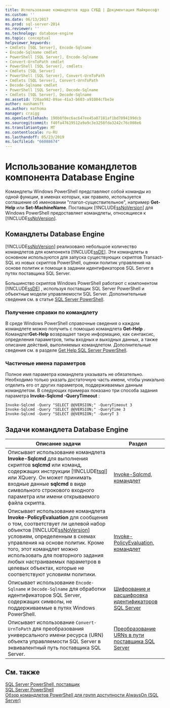 ```yaml
---
title: Использование командлетов ядра СУБД | Документация Майкрософт
ms.custom: ''
ms.date: 06/13/2017
ms.prod: sql-server-2014
ms.reviewer: ''
ms.technology: database-engine
ms.topic: conceptual
helpviewer_keywords:
- Cmdlets [SQL Server], Encode-Sqlname
- Encode-Sqlname cmdlet
- PowerShell [SQL Server], Encode-Sqlname
- Convert-UrnToPath cmdlet
- PowerShell [SQL Server], cmdlets
- Cmdlets [SQL Server]
- PowerShell [SQL Server], Convert-UrnToPath
- Cmdlets [SQL Server], Convert-UrnToPath
- Decode-Sqlname cmdlet
- PowerShell [SQL Server], Decode-Sqlname
- Cmdlets [SQL Server], Decode-Sqlname
ms.assetid: 720aa982-09ae-41a3-b603-a91004cfbe3e
author: mashamsft
ms.author: mathoma
manager: craigg
ms.openlocfilehash: 190b8f0ec6ac647ee45a07181af1bd7094199dcb
ms.sourcegitcommit: f40fa47619512a9a9c3e3258fda3242c76c008e6
ms.translationtype: MT
ms.contentlocale: ru-RU
ms.lasthandoff: 05/23/2019
ms.locfileid: "66088674"
---
```

# <a name="use-the-database-engine-cmdlets"></a>Использование командлетов компонента Database Engine
  Командлеты Windows PowerShell представляют собой команды из одной функции, в именах которых, как правило, используется соглашение об именовании "глагол-существительное", например **Get-Help** или **Set-MachineName**. Поставщик [!INCLUDE[ssNoVersion](../includes/ssnoversion-md.md)] для Windows PowerShell предоставляет командлеты, относящиеся к [!INCLUDE[ssNoVersion](../includes/ssnoversion-md.md)].  
  
## <a name="database-engine-cmdlets"></a>Командлеты Database Engine  
 [!INCLUDE[ssNoVersion](../includes/ssnoversion-md.md)] реализовано небольшое количество командлетов для компонента [!INCLUDE[ssDE](../includes/ssde-md.md)]. Эти командлеты в основном используются для запуска существующих скриптов Transact-SQL из новых скриптов PowerShell, оценки политик управления на основе политик и помощи в задании идентификаторов SQL Server в путях поставщика SQL Server.  
  
 Большинство скриптов Windows PowerShell работают с компонентом [!INCLUDE[ssDE](../includes/ssde-md.md)] , используя поставщик SQL Server PowerShell и объектные модели управляемости SQL Server. Дополнительные сведения см. в статье [SQL Server PowerShell](../powershell/sql-server-powershell.md).  
  
### <a name="get-cmdlet-help"></a>Получение справки по командлету  
 В среде Windows PowerShell справочные сведения о каждом командлете можно получить с помощью командлета **Get-Help** . Командлет**Get-Help** возвращает такую информацию, как синтаксис, определения параметров, типы входных и выходных данных, а также описание действий, выполняемых командлетом. Дополнительные сведения см. в разделе [Get Help SQL Server PowerShell](../../2014/database-engine/get-help-sql-server-powershell.md).  
  
### <a name="partial-parameter-names"></a>Частичные имена параметров  
 Полное имя параметра командлета указывать не обязательно. Необходимо только указать достаточную часть имени, чтобы уникально отделить его от других параметров, поддерживаемых данным командлетом. В следующих примерах показано три способа задания параметра **Invoke-Sqlcmd -QueryTimeout** :  
  
```  
Invoke-Sqlcmd -Query "SELECT @@VERSION;" -QueryTimeout 3  
Invoke-Sqlcmd -Query "SELECT @@VERSION;" -QueryTime 3  
Invoke-Sqlcmd -Query "SELECT @@VERSION;" -QueryT 3  
```  
  
## <a name="database-engine-cmdlet-tasks"></a>Задачи командлета Database Engine  
  
|Описание задачи|Раздел|  
|----------------------|-----------|  
|Описывает использование командлета **Invoke-Sqlcmd** для выполнения скриптов **sqlcmd** или команд, содержащих инструкции [!INCLUDE[tsql](../includes/tsql-md.md)] или XQuery. Он может принимать входные данные **sqlcmd** в виде символьного строкового входного параметра или имени открываемого файла скрипта.|[Invoke-Sqlcmd, командлет](../../2014/database-engine/invoke-sqlcmd-cmdlet.md)|  
|Описывает использование командлета **Invoke-PolicyEvaluation** для сообщения о том, соответствует ли целевой набор объектов [!INCLUDE[ssNoVersion](../includes/ssnoversion-md.md)] условиям, определенным в схемах управления на основе политик. Кроме того, этот командлет можно использовать для повторного задания любых настраиваемых параметров в целевых объектах, которые не соответствуют условиям политики.|[Invoke-PolicyEvaluation, командлет](../../2014/database-engine/invoke-policyevaluation-cmdlet.md)|  
|Описывает использование `Encode-Sqlname` и `Decode-Sqlname` для обработки идентификаторов SQL Server, содержащих символы, не поддерживаемые в путях Windows PowerShell.|[Шифрование и расшифровка идентификаторов SQL Server](../powershell/encode-and-decode-sql-server-identifiers.md)|  
|Описывает использование `Convert-UrnToPath` для преобразования универсального имени ресурса (URN) объекта управляемости SQL Server в эквивалентный путь поставщика SQL Server.|[Преобразование URNs в пути поставщика SQL Server](../../2014/database-engine/convert-urns-to-sql-server-provider-paths.md)|  
  
## <a name="see-also"></a>См. также  
 [SQL Server PowerShell, поставщик](../powershell/sql-server-powershell-provider.md)   
 [SQL Server PowerShell](../powershell/sql-server-powershell.md)   
 [Обзор командлетов PowerShell для групп доступности AlwaysOn &#40;SQL Server&#41;](availability-groups/windows/overview-of-powershell-cmdlets-for-always-on-availability-groups-sql-server.md)  
  
  

